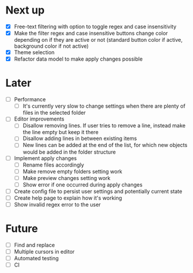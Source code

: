 # Next up
- [x] Free-text filtering with option to toggle regex and case insensitivity
- [x] Make the filter regex and case insensitive buttons change color depending on if they are active or not (standard button color if active, background color if not active)
- [x] Theme selection
- [x] Refactor data model to make apply changes possible

# Later
- [ ] Performance
    - [ ] It's currently very slow to change settings when there are plenty of files in the selected folder 
- [ ] Editor improvements
    - [ ] Disallow removing lines. If user tries to remove a line, instead make the line empty but keep it there
    - [ ] Disallow adding lines in between existing items
    - [ ] New lines can be added at the end of the list, for which new objects would be added in the folder structure
- [ ] Implement apply changes
    - [ ] Rename files accordingly
    - [ ] Make remove empty folders setting work 
    - [ ] Make preview changes setting work 
    - [ ] Show error if one occurred during apply changes
- [ ] Create config file to persist user settings and potentially current state 
- [ ] Create help page to explain how it's working
- [ ] Show invalid regex error to the user

# Future
- [ ] Find and replace
- [ ] Multiple cursors in editor
- [ ] Automated testing
- [ ] CI